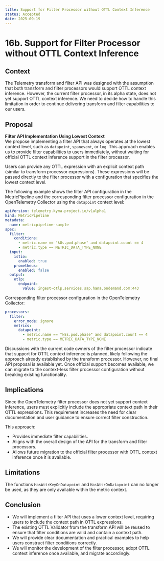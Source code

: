 ```yaml
---
title: Support for Filter Processor without OTTL Context Inference
status: Accepted
date: 2025-09-19
---
```


# 16b. Support for Filter Processor without OTTL Context Inference

## Context

The Telemetry transform and filter API was designed with the assumption that both transform and filter processors would support OTTL context inference. However, the current filter processor, in its alpha state, does not yet support OTTL context inference.
We need to decide how to handle this limitation in order to continue delivering transform and filter capabilities to our users.

## Proposal

**Filter API Implementation Using Lowest Context**  
We propose implementing a filter API that always operates at the lowest context level, such as `datapoint`, `spanevent`, or `log`. This approach enables us to provide filter capabilities to users immediately, without waiting for official OTTL context inference support in the filter processor.

Users can provide any OTTL expression with an explicit context path (similar to transform processor expressions). These expressions will be passed directly to the filter processor with a configuration that specifies the lowest context level.

The following example shows the filter API configuration in the MetricPipeline and the corresponding filter processor configuration in the OpenTelemetry Collector using the `datapoint` context level:

```yaml
apiVersion: telemetry.kyma-project.io/v1alpha1
kind: MetricPipeline
metadata:
  name: metricpipeline-sample
spec:
  filter:
    conditions:
      - metric.name == "k8s.pod.phase" and datapoint.count == 4
      - metric.type == METRIC_DATA_TYPE_NONE
  input:
    istio:
      enabled: true
    prometheus:
      enabled: false
  output:
    otlp:
      endpoint:
        value: ingest-otlp.services.sap.hana.ondemand.com:443
```

Corresponding filter processor configuration in the OpenTelemetry Collector:

```yaml
processors:
  filter:
    error_mode: ignore
    metrics:
      datapoint:
        - metric.name == "k8s.pod.phase" and datapoint.count == 4
        - metric.type == METRIC_DATA_TYPE_NONE
```

Discussions with the current code owners of the filter processor indicate that support for OTTL context inference is planned, likely following the approach already established by the transform processor. However, no final API proposal is available yet.
Once official support becomes available, we can migrate to the context-less filter processor configuration without breaking existing functionality.

## Implications

Since the OpenTelemetry filter processor does not yet support context inference, users must explicitly include the appropriate context path in their OTTL expressions. This requirement increases the need for clear documentation and user guidance to ensure correct filter construction.

This approach:
- Provides immediate filter capabilities.
- Aligns with the overall design of the API for the transform and filter processors.
- Allows future migration to the official filter processor with OTTL context inference once it is available.

## Limitations

The functions `HasAttrKeyOnDatapoint` and `HasAttrOnDatapoint` can no longer be used, as they are only available within the metric context.

## Conclusion
- We will implement a filter API that uses a lower context level, requiring users to include the context path in OTTL expressions.
- The existing OTTL Validator from the transform API will be reused to ensure that filter conditions are valid and contain a context path.
- We will provide clear documentation and practical examples to help users construct filter conditions correctly.
- We will monitor the development of the filter processor, adopt OTTL context inference once available, and migrate accordingly.